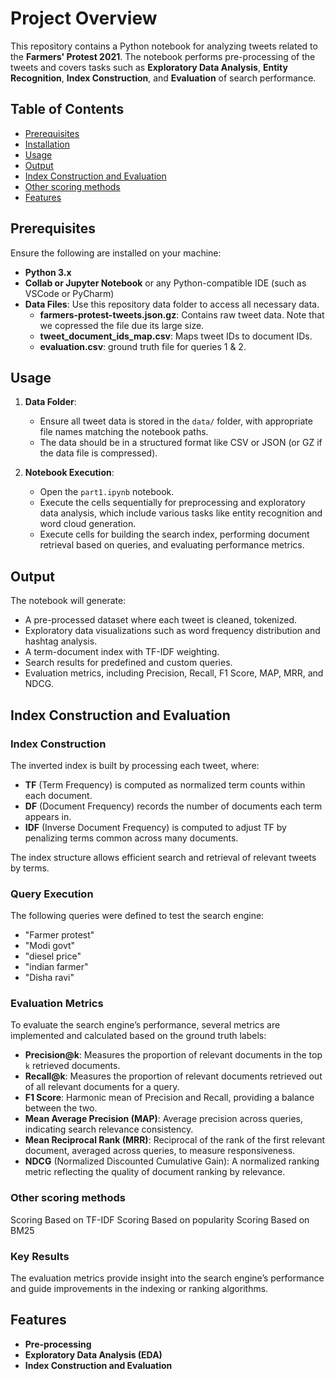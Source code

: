 # Project Overview

This repository contains a Python notebook for analyzing tweets related to the **Farmers' Protest 2021**.  The notebook performs pre-processing of the tweets and covers tasks such as **Exploratory Data Analysis**, **Entity Recognition**, **Index Construction**, and **Evaluation** of search performance.

## Table of Contents
- [Prerequisites](#prerequisites)
- [Installation](#installation)
- [Usage](#usage)
- [Output](#output)
- [Index Construction and Evaluation](#index-construction-and-evaluation)
- [Other scoring methods](#Other-scoring-methods)
- [Features](#features)
  

## Prerequisites

Ensure the following are installed on your machine:

- **Python 3.x**
- **Collab or Jupyter Notebook** or any Python-compatible IDE (such as VSCode or PyCharm)
- **Data Files**: Use this repository data folder to access all necessary data.
  - **farmers-protest-tweets.json.gz**: Contains raw tweet data. Note that we copressed the file due its large size.
  - **tweet_document_ids_map.csv**: Maps tweet IDs to document IDs.
  - **evaluation.csv**: ground truth file for queries 1 & 2.

## Usage

1. **Data Folder**:
   - Ensure all tweet data is stored in the `data/` folder, with appropriate file names matching the notebook paths.
   - The data should be in a structured format like CSV or JSON (or GZ if the data file is compressed).

2. **Notebook Execution**:
   - Open the `part1.ipynb` notebook.
   - Execute the cells sequentially for preprocessing and exploratory data analysis, which include various tasks like entity recognition and word cloud generation.
   - Execute cells for building the search index, performing document retrieval based on queries, and evaluating performance metrics.

## Output

The notebook will generate:
- A pre-processed dataset where each tweet is cleaned, tokenized.
- Exploratory data visualizations such as word frequency distribution and hashtag analysis.
- A term-document index with TF-IDF weighting.
- Search results for predefined and custom queries.
- Evaluation metrics, including Precision, Recall, F1 Score, MAP, MRR, and NDCG.

## Index Construction and Evaluation

### Index Construction

The inverted index is built by processing each tweet, where:
- **TF** (Term Frequency) is computed as normalized term counts within each document.
- **DF** (Document Frequency) records the number of documents each term appears in.
- **IDF** (Inverse Document Frequency) is computed to adjust TF by penalizing terms common across many documents.

The index structure allows efficient search and retrieval of relevant tweets by terms.

### Query Execution

The following queries were defined to test the search engine:
- "Farmer protest"
- "Modi govt"
- "diesel price"
- "indian farmer"
- "Disha ravi"

### Evaluation Metrics

To evaluate the search engine’s performance, several metrics are implemented and calculated based on the ground truth labels:
- **Precision@k**: Measures the proportion of relevant documents in the top `k` retrieved documents.
- **Recall@k**: Measures the proportion of relevant documents retrieved out of all relevant documents for a query.
- **F1 Score**: Harmonic mean of Precision and Recall, providing a balance between the two.
- **Mean Average Precision (MAP)**: Average precision across queries, indicating search relevance consistency.
- **Mean Reciprocal Rank (MRR)**: Reciprocal of the rank of the first relevant document, averaged across queries, to measure responsiveness.
- **NDCG** (Normalized Discounted Cumulative Gain): A normalized ranking metric reflecting the quality of document ranking by relevance.

### Other scoring methods
Scoring Based on TF-IDF
Scoring Based on popularity
Scoring Based on BM25


### Key Results
The evaluation metrics provide insight into the search engine’s performance and guide improvements in the indexing or ranking algorithms.

## Features

- **Pre-processing**
- **Exploratory Data Analysis (EDA)**
- **Index Construction and Evaluation**
